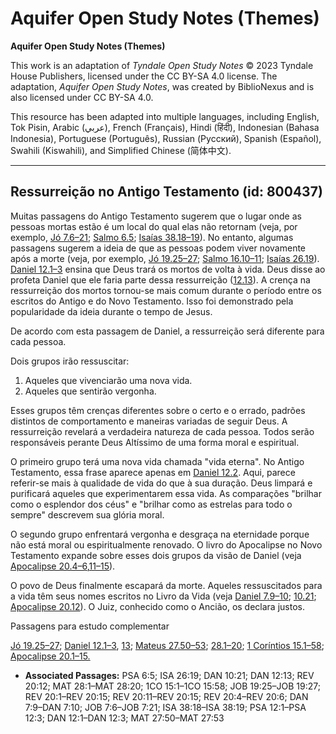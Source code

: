 # Aquifer Open Study Notes (Themes)

**Aquifer Open Study Notes (Themes)**

This work is an adaptation of *Tyndale Open Study Notes* © 2023 Tyndale House Publishers, licensed under the CC BY\-SA 4\.0 license. The adaptation, *Aquifer Open Study Notes*, was created by BiblioNexus and is also licensed under CC BY\-SA 4\.0\.

This resource has been adapted into multiple languages, including English, Tok Pisin, Arabic (عربي), French (Français), Hindi (हिंदी), Indonesian (Bahasa Indonesia), Portuguese (Português), Russian (Русский), Spanish (Español), Swahili (Kiswahili), and Simplified Chinese (简体中文).



--------------------------------

## Ressurreição no Antigo Testamento (id: 800437)

Muitas passagens do Antigo Testamento sugerem que o lugar onde as pessoas mortas estão é um local do qual elas não retornam (veja, por exemplo, [Jó 7\.6–21](https://ref.ly/Job7:6-Job7:21); [Salmo 6\.5](https://ref.ly/Ps6:5); [Isaías 38\.18–19](https://ref.ly/Isa38:18-Isa38:19)). No entanto, algumas passagens sugerem a ideia de que as pessoas podem viver novamente após a morte (veja, por exemplo, [Jó 19\.25–27](https://ref.ly/Job19:25-Job19:27); [Salmo 16\.10–11](https://ref.ly/Ps12:1-Ps12:3); [Isaías 26\.19](https://ref.ly/Isa26:19)). [Daniel 12\.1–3](https://ref.ly/Dan12:1-Dan12:3) ensina que Deus trará os mortos de volta à vida. Deus disse ao profeta Daniel que ele faria parte dessa ressurreição ([12\.13](https://ref.ly/Dan12:13)). A crença na ressurreição dos mortos tornou\-se mais comum durante o período entre os escritos do Antigo e do Novo Testamento. Isso foi demonstrado pela popularidade da ideia durante o tempo de Jesus.

De acordo com esta passagem de Daniel, a ressurreição será diferente para cada pessoa.

Dois grupos irão ressuscitar:

1. Aqueles que vivenciarão uma nova vida.
2. Aqueles que sentirão vergonha.

Esses grupos têm crenças diferentes sobre o certo e o errado, padrões distintos de comportamento e maneiras variadas de seguir Deus. A ressurreição revelará a verdadeira natureza de cada pessoa. Todos serão responsáveis perante Deus Altíssimo de uma forma moral e espiritual.

O primeiro grupo terá uma nova vida chamada "vida eterna". No Antigo Testamento, essa frase aparece apenas em [Daniel 12\.2](https://ref.ly/Dan12:2). Aqui, parece referir\-se mais à qualidade de vida do que à sua duração. Deus limpará e purificará aqueles que experimentarem essa vida. As comparações "brilhar como o esplendor dos céus" e "brilhar como as estrelas para todo o sempre" descrevem sua glória moral.

O segundo grupo enfrentará vergonha e desgraça na eternidade porque não está moral ou espiritualmente renovado. O livro do Apocalipse no Novo Testamento expande sobre esses dois grupos da visão de Daniel (veja [Apocalipse 20\.4–6](https://ref.ly/Rev20:4-Rev20:6),[11–15](https://ref.ly/Rev20:11-Rev20:15)).

O povo de Deus finalmente escapará da morte. Aqueles ressuscitados para a vida têm seus nomes escritos no Livro da Vida (veja [Daniel 7\.9–10](https://ref.ly/Dan7:9-Dan7:10); [10\.21](https://ref.ly/Dan10:21); [Apocalipse 20\.12](https://ref.ly/Rev20:12)). O Juiz, conhecido como o Ancião, os declara justos.

Passagens para estudo complementar

[Jó 19\.25–27](https://ref.ly/Job19:25-Job19:27); [Daniel 12\.1–3](https://ref.ly/Dan12:1-Dan12:3), [13](https://ref.ly/Dan12:13); [Mateus 27\.50–53](https://ref.ly/Matt27:50-Matt27:53); [28\.1–20](https://ref.ly/Matt28:1-Matt28:20); [1 Coríntios 15\.1–58](https://ref.ly/1Cor15:1-1Cor15:58); [Apocalipse 20\.1–15\.](https://ref.ly/Rev20:1-Rev20:15)

* **Associated Passages:** PSA 6:5; ISA 26:19; DAN 10:21; DAN 12:13; REV 20:12; MAT 28:1–MAT 28:20; 1CO 15:1–1CO 15:58; JOB 19:25–JOB 19:27; REV 20:1–REV 20:15; REV 20:11–REV 20:15; REV 20:4–REV 20:6; DAN 7:9–DAN 7:10; JOB 7:6–JOB 7:21; ISA 38:18–ISA 38:19; PSA 12:1–PSA 12:3; DAN 12:1–DAN 12:3; MAT 27:50–MAT 27:53

